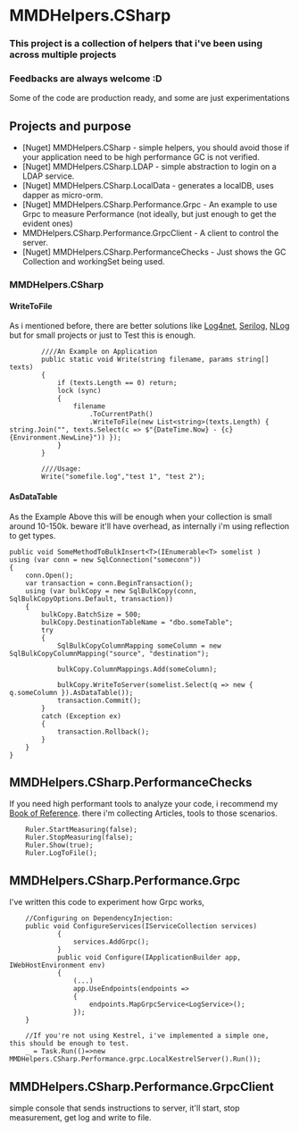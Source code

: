# MMDHelpers.CSharp

### This project is a collection of helpers that i've been using across multiple projects
### Feedbacks are always welcome :D
Some of the code are production ready, and some are just experimentations

## Projects and purpose

- [Nuget] MMDHelpers.CSharp - simple helpers, you should avoid those if your application need to be high performance GC is not verified.
- [Nuget] MMDHelpers.CSharp.LDAP - simple abstraction to login on a LDAP service.
- [Nuget] MMDHelpers.CSharp.LocalData - generates a localDB, uses dapper as micro-orm.
- [Nuget] MMDHelpers.CSharp.Performance.Grpc - An example to use Grpc to measure Performance (not ideally, but just enough to get the evident ones)
- MMDHelpers.CSharp.Performance.GrpcClient - A client to control the server.
- [Nuget] MMDHelpers.CSharp.PerformanceChecks - Just shows the GC Collection and workingSet being used.


### MMDHelpers.CSharp


#### WriteToFile
As i mentioned before, there are better solutions like [Log4net](https://logging.apache.org/log4net/), [Serilog](https://serilog.net/), [NLog](https://nlog-project.org/)
but for small projects or just to Test this is enough.
``` Csharp
        ////An Example on Application
        public static void Write(string filename, params string[] texts)
        {
            if (texts.Length == 0) return;
            lock (sync)
            {
                filename
                    .ToCurrentPath()
                    .WriteToFile(new List<string>(texts.Length) { string.Join("", texts.Select(c => $"{DateTime.Now} - {c} {Environment.NewLine}")) });
            }
        }
        
        ////Usage:
        Write("somefile.log","test 1", "test 2");
```
#### AsDataTable
As the Example Above this will be enough when your collection is small around 10-150k. 
beware it'll have overhead, as internally i'm using reflection to get types.
``` CSharp
public void SomeMethodToBulkInsert<T>(IEnumerable<T> somelist )
using (var conn = new SqlConnection("someconn"))
{
    conn.Open();
    var transaction = conn.BeginTransaction();
    using (var bulkCopy = new SqlBulkCopy(conn, SqlBulkCopyOptions.Default, transaction))
    {
        bulkCopy.BatchSize = 500;
        bulkCopy.DestinationTableName = "dbo.someTable";
        try
        {
            SqlBulkCopyColumnMapping someColumn = new SqlBulkCopyColumnMapping("source", "destination");
            
            bulkCopy.ColumnMappings.Add(someColumn);
            
            bulkCopy.WriteToServer(somelist.Select(q => new { q.someColumn }).AsDataTable());
            transaction.Commit();
        }
        catch (Exception ex)
        {
            transaction.Rollback();
        }
    }
}
```

## MMDHelpers.CSharp.PerformanceChecks
If you need high performant tools to analyze your code, i recommend my [Book of Reference](https://github.com/millerscout/book-of-reference/blob/master/CSharp.md).
there i'm collecting Articles, tools to those scenarios.
``` CSharp
    Ruler.StartMeasuring(false);
    Ruler.StopMeasuring(false);
    Ruler.Show(true);
    Ruler.LogToFile();
```

## MMDHelpers.CSharp.Performance.Grpc

I've written this code to experiment how Grpc works, 


```
	//Configuring on DependencyInjection:
	public void ConfigureServices(IServiceCollection services)
            {
                services.AddGrpc();
            }
            public void Configure(IApplicationBuilder app, IWebHostEnvironment env)
            {
				(...)
                app.UseEndpoints(endpoints =>
                {
                    endpoints.MapGrpcService<LogService>();
                });
	}
	
	//If you're not using Kestrel, i've implemented a simple one,  this should be enough to test.
    _ = Task.Run(()=>new MMDHelpers.CSharp.Performance.grpc.LocalKestrelServer().Run());

```

## MMDHelpers.CSharp.Performance.GrpcClient

simple console that sends instructions to server, it'll 
start, stop measurement, get log and write to file.


